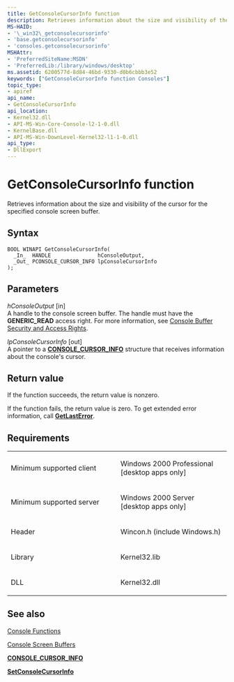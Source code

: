 ```yaml
---
title: GetConsoleCursorInfo function
description: Retrieves information about the size and visibility of the cursor for the specified console screen buffer.
MS-HAID:
- '\_win32\_getconsolecursorinfo'
- 'base.getconsolecursorinfo'
- 'consoles.getconsolecursorinfo'
MSHAttr:
- 'PreferredSiteName:MSDN'
- 'PreferredLib:/library/windows/desktop'
ms.assetid: 6200577d-8d84-46bd-9330-d0b6cbbb3e52
keywords: ["GetConsoleCursorInfo function Consoles"]
topic_type:
- apiref
api_name:
- GetConsoleCursorInfo
api_location:
- Kernel32.dll
- API-MS-Win-Core-Console-l2-1-0.dll
- KernelBase.dll
- API-MS-Win-DownLevel-Kernel32-l1-1-0.dll
api_type:
- DllExport
---
```


# GetConsoleCursorInfo function


Retrieves information about the size and visibility of the cursor for the specified console screen buffer.

Syntax
------

```ManagedCPlusPlus
BOOL WINAPI GetConsoleCursorInfo(
  _In_  HANDLE               hConsoleOutput,
  _Out_ PCONSOLE_CURSOR_INFO lpConsoleCursorInfo
);
```

Parameters
----------

*hConsoleOutput* \[in\]  
A handle to the console screen buffer. The handle must have the **GENERIC\_READ** access right. For more information, see [Console Buffer Security and Access Rights](console-buffer-security-and-access-rights.md).

*lpConsoleCursorInfo* \[out\]  
A pointer to a [**CONSOLE\_CURSOR\_INFO**](console-cursor-info-str.md) structure that receives information about the console's cursor.

Return value
------------

If the function succeeds, the return value is nonzero.

If the function fails, the return value is zero. To get extended error information, call [**GetLastError**](https://msdn.microsoft.com/library/windows/desktop/ms679360).

Requirements
------------

<table>
<colgroup>
<col width="50%" />
<col width="50%" />
</colgroup>
<tbody>
<tr class="odd">
<td><p>Minimum supported client</p></td>
<td><p>Windows 2000 Professional [desktop apps only]</p></td>
</tr>
<tr class="even">
<td><p>Minimum supported server</p></td>
<td><p>Windows 2000 Server [desktop apps only]</p></td>
</tr>
<tr class="odd">
<td><p>Header</p></td>
<td>Wincon.h (include Windows.h)</td>
</tr>
<tr class="even">
<td><p>Library</p></td>
<td>Kernel32.lib</td>
</tr>
<tr class="odd">
<td><p>DLL</p></td>
<td>Kernel32.dll</td>
</tr>
<tr class="even">
</tr>
<tr class="odd">
</tr>
<tr class="even">
</tr>
</tbody>
</table>

## <span id="see_also"></span>See also


[Console Functions](console-functions.md)

[Console Screen Buffers](console-screen-buffers.md)

[**CONSOLE\_CURSOR\_INFO**](console-cursor-info-str.md)

[**SetConsoleCursorInfo**](setconsolecursorinfo.md)

 

 




